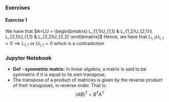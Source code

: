 ### Exercises

#### Exercise 1
We have that $A=LU = \begin{bmatrix}
L_{1,1}U_{1,1} & L_{1,2}U_{2,1}\\
L_{2,1}U_{1,1} & L_{2,2}U_{2,2}
\end{bmatrix}$
Hence, we have that $L_{1,1}U_{1,1}=0\implies L_{1,1}\text{ or } U_{1,1} = 0$ which is a contradiction







### Jupyter Notebook

- **Def - symmetric matrix:** In linear algebra, a matrix is said to be symmetric if it is equal to its own transpose.
- The transpose of a product of matrices is given by the reverse product of their transposes, in reverse order. That is:
$$(AB)^T = B^T A^T$$

